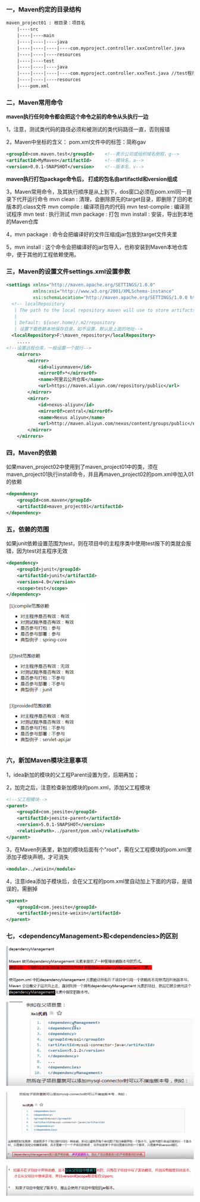### 一，Maven约定的目录结构

```txt
maven_project01 : 根目录：项目名
	|----src
	|----|----main
	|----|----|----java
	|----|----|----|----com.myproject.controller.xxxController.java
	|----|----|----resources
	|----|----test
	|----|----|----java
	|----|----|----|----com.myproject.controller.xxxTest.java //test程序路径必须的被测程序相同
	|----|----|----resources
	|----pom.xml
```



### 二，Maven常用命令

**maven执行任何命令都会把这个命令之前的命令从头执行一边**

1，注意，测试类代码的路径必须和被测试的类代码路径一直，否则报错

2，Maven中坐标的含义：
   pom.xml文件中的标签：简称gav

```xml
<groupId>com.maven.test</groupId>    <!--表示公司或组织域名倒叙，g-->
<artifactId>MyMaven</artifactId>     <!--模块名，a-->
<version>0.0.1-SNAPSHOT</version>    <!--版本名，v-->

```
**maven执行打包package命令后， 打成的包名由artifactId和version组成**

3，Maven常用命令，及其执行顺序是从上到下，dos窗口必须在pom.xml同一目录下代开运行命令
    mvn clean : 清理，会删除原先的target目录，即删除了旧的老版本的.class文件
    mvn compile : 编译项目内的代码
    mvn test-compile : 编译测试程序
    mvn test : 执行测试
    mvn package : 打包
    mvn install : 安装，导出到本地的Maven仓库

4，mvn package : 命令会把编译好的文件压缩成jar包放到target文件夹里

5，mvn install : 这个命令会把编译好的jar包导入，也称安装到Maven本地仓库中，便于其他的工程依赖使用。

### 三，Maven的设置文件settings.xml设置参数

```xml
<settings xmlns="http://maven.apache.org/SETTINGS/1.0.0"
          xmlns:xsi="http://www.w3.org/2001/XMLSchema-instance"
          xsi:schemaLocation="http://maven.apache.org/SETTINGS/1.0.0 http://maven.apache.org/xsd/settings-1.0.0.xsd">
  <!-- localRepository
   | The path to the local repository maven will use to store artifacts.
   |
   | Default: ${user.home}/.m2/repository 
   | 设置下载依赖本地保存目录，如不设置，默认是上面的地址-->
  <localRepository>F:\maven_repository</localRepository>  
    .....
<!--设置远程仓库，一般设置一个就行-->    
    <mirrors>
        <mirror>
            <id>aliyunmaven</id>
            <mirrorOf>*</mirrorOf>
            <name>阿里云公共仓库</name>
            <url>https://maven.aliyun.com/repository/public</url>
        </mirror>
        <mirror>
            <id>nexus-aliyun</id>
            <mirrorOf>central</mirrorOf>
            <name>Nexus aliyun</name>
            <url>http://maven.aliyun.com/nexus/content/groups/public</url> 
        </mirror>	
    </mirrors>
```

### 四，Maven的依赖

如果maven_project02中使用到了maven_project01中的类，须在maven_project01执行install命令，并且再maven_project02的pom.xml中加入01的依赖

```xml
<dependency>
    <groupId>com.maven</groupId>
    <artifactId>maven_project01</artifactId>  
</dependency>
```

### 五，依赖的范围

如果junit依赖设置范围为test，则在项目中的主程序类中使用test报下的类就会报错，因为test对主程序无效

```xml
<dependency>
    <groupId>junit</groupId>
    <artifactId>junit</artifactId>
    <version>4.0</version>
    <scope>test</scope>
</dependency>
```

![1650294094141](note_images/1650294094141.png)

### 六，新加Maven模块注意事项

1，idea新加的模块的父工程Parent设置为空，后期再加；

2，加完之后，注意检查新加模块的pom.xml，添加父工程模块

```xml
<!--父工程模块-->
<parent>
    <groupId>com.jeesite</groupId>
    <artifactId>jeesite-parent</artifactId>
    <version>5.0.1-SNAPSHOT</version>
    <relativePath>../parent/pom.xml</relativePath>
</parent>
```

3，在Maven列表里，新加的模块后面有个"root"，需在父工程模块的pom.xml里添加子模块声明，才可消失

```xml
<module>../weixin</module>
```

4，注意idea添加子模块后，会在父工程的pom.xml里自动加上下面的内容，是错误的，需删掉

```xml
<parent>
    <groupId>com.jeesite</groupId>
    <artifactId>jeesite-weixin</artifactId>
</parent>
```

### 七，\<dependencyManagement>和\<dependencies>的区别

![1653125142838](note_images/1653125142838.png)

![1653125162217](note_images/1653125162217.png)

![1653125309002](note_images/1653125309002.png)

![1653125428030](note_images/1653125428030.png)